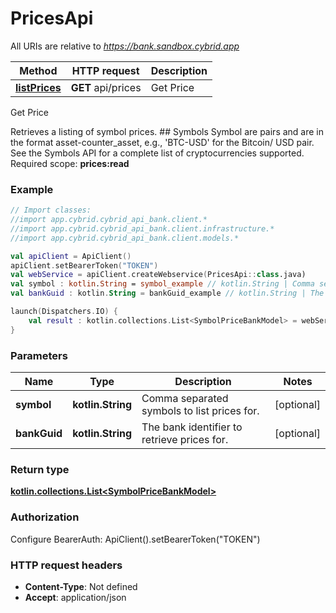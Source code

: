 # PricesApi

All URIs are relative to *https://bank.sandbox.cybrid.app*

Method | HTTP request | Description
------------- | ------------- | -------------
[**listPrices**](PricesApi.md#listPrices) | **GET** api/prices | Get Price



Get Price

Retrieves a listing of symbol prices.  ## Symbols  Symbol are pairs and are in the format asset-counter_asset, e.g., &#39;BTC-USD&#39; for the Bitcoin/ USD pair. See the Symbols API for a complete list of cryptocurrencies supported.    Required scope: **prices:read**

### Example
```kotlin
// Import classes:
//import app.cybrid.cybrid_api_bank.client.*
//import app.cybrid.cybrid_api_bank.client.infrastructure.*
//import app.cybrid.cybrid_api_bank.client.models.*

val apiClient = ApiClient()
apiClient.setBearerToken("TOKEN")
val webService = apiClient.createWebservice(PricesApi::class.java)
val symbol : kotlin.String = symbol_example // kotlin.String | Comma separated symbols to list prices for.
val bankGuid : kotlin.String = bankGuid_example // kotlin.String | The bank identifier to retrieve prices for.

launch(Dispatchers.IO) {
    val result : kotlin.collections.List<SymbolPriceBankModel> = webService.listPrices(symbol, bankGuid)
}
```

### Parameters

Name | Type | Description  | Notes
------------- | ------------- | ------------- | -------------
 **symbol** | **kotlin.String**| Comma separated symbols to list prices for. | [optional]
 **bankGuid** | **kotlin.String**| The bank identifier to retrieve prices for. | [optional]

### Return type

[**kotlin.collections.List&lt;SymbolPriceBankModel&gt;**](SymbolPriceBankModel.md)

### Authorization


Configure BearerAuth:
    ApiClient().setBearerToken("TOKEN")

### HTTP request headers

 - **Content-Type**: Not defined
 - **Accept**: application/json


